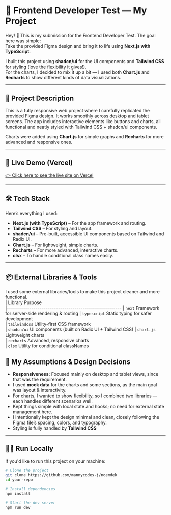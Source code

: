 # 🎨 Frontend Developer Test — My Project

Hey! 👋 This is my submission for the Frontend Developer Test. The goal here was simple:  
Take the provided Figma design and bring it to life using **Next.js with TypeScript**.

I built this project using **shadcn/ui** for the UI components and **Tailwind CSS** for styling (love the flexibility it gives!).  
For the charts, I decided to mix it up a bit — I used both **Chart.js** and **Recharts** to show different kinds of data visualizations.

---

## 📄 Project Description

This is a fully responsive web project where I carefully replicated the provided Figma design. It works smoothly across desktop and tablet screens. The app includes interactive elements like buttons and charts, all functional and neatly styled with Tailwind CSS + shadcn/ui components.

Charts were added using **Chart.js** for simple graphs and **Recharts** for more advanced and responsive ones.

---

## 🔗 Live Demo (Vercel)

[👉 Click here to see the live site on Vercel](https://noemdek-one.vercel.app/)

---

## 🛠️ Tech Stack

Here’s everything I used:

- **Next.js (with TypeScript)** – For the app framework and routing.
- **Tailwind CSS** – For styling and layout.
- **shadcn/ui** – Pre-built, accessible UI components based on Tailwind and Radix UI.
- **Chart.js** – For lightweight, simple charts.
- **Recharts** – For more advanced, interactive charts.
- **clsx** – To handle conditional class names easily.

---
## 📦 External Libraries & Tools
I used some external libraries/tools to make this project cleaner and more functional.  
| Library      Purpose                                    
|--------------------------------------------------------
| `next`        Framework for server-side rendering & routing 
| `typescript`  Static typing for safer development        
| `tailwindcss`  Utility-first CSS framework              
| `shadcn/ui`   UI components (built on Radix UI + Tailwind CSS) 
| `chart.js`    Lightweight charts                          
| `recharts`    Advanced, responsive charts                
| `clsx`        Utility for conditional classNames         

## 📐 My Assumptions & Design Decisions

- **Responsiveness:** Focused mainly on desktop and tablet views, since that was the requirement.
- I used **mock data** for the charts and some sections, as the main goal was layout & interactivity.
- For charts, I wanted to show flexibility, so I combined two libraries — each handles different scenarios well.
- Kept things simple with local state and hooks; no need for external state management here.
- I intentionally kept the design minimal and clean, closely following the Figma file’s spacing, colors, and typography.
- Styling is fully handled by **Tailwind CSS** 

---

## 🏃‍♂️ Run Locally

If you'd like to run this project on your machine:

```bash
# Clone the project
git clone https://github.com/mannycodes-j/noemdek
cd your-repo

# Install dependencies
npm install

# Start the dev server
npm run dev


